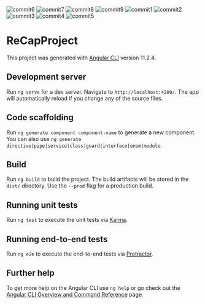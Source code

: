 ![commit6](https://user-images.githubusercontent.com/77545526/114321208-5019e600-9b22-11eb-9416-206e940bf47d.png)
![commit7](https://user-images.githubusercontent.com/77545526/114321209-514b1300-9b22-11eb-9470-8ebd04428c4b.png)
![commit8](https://user-images.githubusercontent.com/77545526/114321210-514b1300-9b22-11eb-81fb-37b79367e5e7.png)
![commit9](https://user-images.githubusercontent.com/77545526/114321211-51e3a980-9b22-11eb-943b-0b08f3e3dfed.png)
![commit1](https://user-images.githubusercontent.com/77545526/114321212-51e3a980-9b22-11eb-904e-18232f1882bd.png)
![commit2](https://user-images.githubusercontent.com/77545526/114321214-5314d680-9b22-11eb-9d73-81283cac34f0.png)
![commit3](https://user-images.githubusercontent.com/77545526/114321215-53ad6d00-9b22-11eb-831c-ad320e540dc3.png)
![commit4](https://user-images.githubusercontent.com/77545526/114321216-54460380-9b22-11eb-8af3-3722aeee56fa.png)
![commit5](https://user-images.githubusercontent.com/77545526/114321218-55773080-9b22-11eb-85c8-b26151260cf2.png)





















# ReCapProject

This project was generated with [Angular CLI](https://github.com/angular/angular-cli) version 11.2.4.

## Development server

Run `ng serve` for a dev server. Navigate to `http://localhost:4200/`. The app will automatically reload if you change any of the source files.

## Code scaffolding

Run `ng generate component component-name` to generate a new component. You can also use `ng generate directive|pipe|service|class|guard|interface|enum|module`.

## Build

Run `ng build` to build the project. The build artifacts will be stored in the `dist/` directory. Use the `--prod` flag for a production build.

## Running unit tests

Run `ng test` to execute the unit tests via [Karma](https://karma-runner.github.io).

## Running end-to-end tests

Run `ng e2e` to execute the end-to-end tests via [Protractor](http://www.protractortest.org/).

## Further help

To get more help on the Angular CLI use `ng help` or go check out the [Angular CLI Overview and Command Reference](https://angular.io/cli) page.

